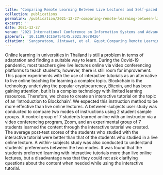 ```yaml
---
title: "Comparing Remote Learning Between Live Lectures and Self-paced Interactive Tutorials for Learning an Introduction to Blockchain"
collection: publications
permalink: /publication/2021-12-27-comparing-remote-learning-between-live-lectures-and-self-paced
excerpt: ''
date: 2021-12-27
venue: '2021 International Conference on Information Systems and Advanced Technologies (ICISAT)'
paperurl: '10.1109/ICISAT54145.2021.9678426'
citation: 'Sangpratoom, Jintawat, et al. &quot;Comparing Remote Learning Between Live Lectures and Self-paced Interactive Tutorials for Learning an Introduction to Blockchain.&quot; <i>021 International Conference on Information Systems and Advanced Technologies (ICISAT).</i> IEEE, 2021.'
---
```

Online learning in universities in Thailand is still a problem in terms of adaptation and finding a suitable way to learn. During the Covid-19 pandemic, most teachers give live lectures online via video conferencing platforms to teach students; however, there is still room for improvement. This paper experiments with the use of interactive tutorials as an alternative to live online teaching for learning a complex topic. Blockchain is the technology underlying the popular cryptocurrency, Bitcoin, and has been gaining attention, but it is a complex technology with limited learning resources. Therefore, we chose to create an interactive tutorial on the topic of an ‘Introduction to Blockchain’. We expected this instruction method to be more effective than live online lectures. A between-subjects user study was conducted to compare two modes of instructions using 2 student sample groups. A control group of 7 students learned online with an instructor via a video conferencing program, Zoom, and an experimental group of 7 students learned the content through the interactive tutorial we created. The average post-test scores of the students who studied with the interactive tutorial were better than that of the students who studied in a live online lecture. A within-subjects study was also conducted to understand students’ preferences between the two modes. It was found that the students preferred learning with interactive tutorials more than live online lectures, but a disadvantage was that they could not ask clarifying questions about the content when needed while using the interactive tutorial.
